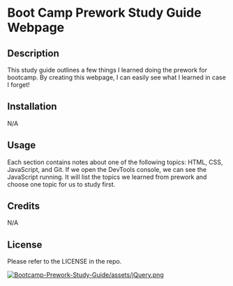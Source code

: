 # Boot Camp Prework Study Guide Webpage

## Description

This study guide outlines a few things I learned doing the prework for bootcamp. By creating this webpage, I can easily see what I learned in case I forget! 

## Installation

N/A

## Usage

Each section contains notes about one of the following topics: HTML, CSS, JavaScript, and Git. If we open the DevTools console, we can see the JavaScript running. It will list the topics we learned from prework and choose one topic for us to study first. 

## Credits

N/A

## License

Please refer to the LICENSE in the repo.

[![Bootcamp-Prework-Study-Guide/assets/jQuery.png](C:Bootcamp-Prework-Study-Guide/assets/jQuery.png)](C:Bootcamp-Prework-Study-Guide/assets/)
